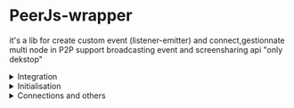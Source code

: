 # PeerJs-wrapper
it's a lib for create custom event (listener-emitter) and connect,gestionnate multi node in P2P support broadcasting event and screensharing api "only dekstop"
<details><summary>Integration</summary>
<p>

#### install peerjs in webserver 
Visit :https://www.npmjs.com/package/peerjs for backend configuration
npm:
```bash
          npm i peerjs --save
```
#### after backend configuration go on front-end and put script tag in head 
```Html
             <script src="./peerjs.js"></script>
             <script src="./peerjs-wrapper.js"></script>
```
>NB:this path can  change if peerjs and peerjs-wrapper.js is in other directory
</p>
</details>
<details><summary>Initialisation</summary>
<p>

#### create a peer and pass in peer_wapper instance
Visit:https://peerjs.com/ for more detail on the peer instance
npm:
 ```js
         const p2p= new Peer({
             host: location.hostname,
             port: location.port || (location.protocol === 'https:' ? 443 : 80),
             path: '/peerjs'
          })//peer instance
         let mypeer=new peer_wrapper(p2p,true); //peerjs wrapper instance :true "allow debug":false"dissalow debug message" 
 ```
</p>
</details>
<details><summary>Connections and others </summary>
<p>

#### connect with another peer
Visit:https://peerjs.com/ for more detail on the peer instance
npm:
 ```js
        mypeer.connectPeer(id); 
 ```
 >Data connections is stored on a object:
 ```js
       mypeer.object_user_connect; //access with the id of user mypeer.object_user_connect[id]
       mypeer.peerID for id of client in current use 
 ```
 >Emit a custom event 
 ```js
       mypeer.emit('event_name',data,callback); //third parameter is define for receive a acknowledge receipt of the message he return a object{receive:bol,date:timestamp}
 ```
 >listener a custom event
 ```js
       mypeer.on('event_name',callback)
       //example
       mypeer.on('message',(data)=>{
            console.log('message);
       })
 ```
 >Broadcast message by multiple node 
 ```js
       mypeer.broadcast('event_name',data);
 ```
 >Receive video call and voice call
 ```js
       mypeer.ReceivevideoCall(callback)
       mypeer.ReceiveVocalCall(callback)
 ```
 >video call and voice call
 ```js
       mypeer.videoCall(id,stream,callback)
       mypeer.voiceCall(id,stream,callback)
 ```
</p>

</details>


